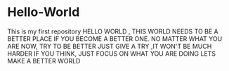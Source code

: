 # Hello-World
This is my first repository
HELLO WORLD , 
THIS WORLD NEEDS TO BE A BETTER PLACE IF YOU BECOME A BETTER ONE.
NO MATTER WHAT YOU ARE NOW, TRY TO BE BETTER 
JUST GIVE A TRY ,IT WON'T BE MUCH HARDER IF YOU THINK,
JUST FOCUS ON WHAT YOU ARE DOING
LETS MAKE A BETTER WORLD
